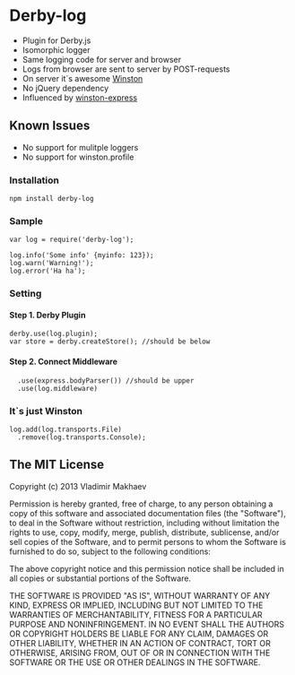 # Derby-log

- Plugin for Derby.js
- Isomorphic logger
- Same logging code for server and browser
- Logs from browser are sent to server by POST-requests
- On server it`s awesome [Winston](https://github.com/flatiron/winston)
- No jQuery dependency
- Influenced by [winston-express](https://github.com/ifit/winston-express)

## Known Issues
- No support for mulitple loggers
- No support for winston.profile

### Installation
```
npm install derby-log
```

### Sample
```
var log = require('derby-log');

log.info('Some info' {myinfo: 123});
log.warn('Warning!');
log.error('Ha ha');
```

### Setting
#### Step 1. Derby Plugin
```
derby.use(log.plugin);
var store = derby.createStore(); //should be below
```
#### Step 2. Connect Middleware
```
  .use(express.bodyParser()) //should be upper
  .use(log.middleware)
```

### It`s just Winston
```
log.add(log.transports.File)
  .remove(log.transports.Console);
```

## The MIT License

Copyright (c) 2013 Vladimir Makhaev

Permission is hereby granted, free of charge, 
to any person obtaining a copy of this software and 
associated documentation files (the "Software"), to 
deal in the Software without restriction, including 
without limitation the rights to use, copy, modify, 
merge, publish, distribute, sublicense, and/or sell 
copies of the Software, and to permit persons to whom 
the Software is furnished to do so, 
subject to the following conditions:

The above copyright notice and this permission notice 
shall be included in all copies or substantial portions of the Software.

THE SOFTWARE IS PROVIDED "AS IS", WITHOUT WARRANTY OF ANY KIND, 
EXPRESS OR IMPLIED, INCLUDING BUT NOT LIMITED TO THE WARRANTIES 
OF MERCHANTABILITY, FITNESS FOR A PARTICULAR PURPOSE AND NONINFRINGEMENT. 
IN NO EVENT SHALL THE AUTHORS OR COPYRIGHT HOLDERS BE LIABLE FOR 
ANY CLAIM, DAMAGES OR OTHER LIABILITY, WHETHER IN AN ACTION OF CONTRACT, 
TORT OR OTHERWISE, ARISING FROM, OUT OF OR IN CONNECTION WITH THE 
SOFTWARE OR THE USE OR OTHER DEALINGS IN THE SOFTWARE.
